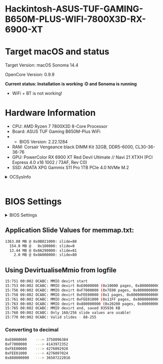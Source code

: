 # Hackintosh-ASUS-TUF-GAMING-B650M-PLUS-WIFI-7800X3D-RX-6900-XT


# Target macOS and status

Target Version: macOS Sonoma 14.4

OpenCore Version: 0.9.9

**Current status: Installation is working :D and Sonoma is running**
- WiFi + BT is not working!

# Hardware Information

- CPU: AMD Ryzen 7 7800X3D 8-Core Processor
- Board: ASUS TUF Gaming B650M-Plus WiFi
- - BIOS Version: 2.22.1284
- RAM: Corsair Vengeance black DIMM Kit 32GB, DDR5-6000, CL30-36-36-76
- GPU: PowerColor RX 6900 XT Red Devil Ultimate // Navi 21 XTXH (PCI Express 4.0 x16 1002 / 73AF, Rev C0)
- SSD: ADATA XPG Gammix S11 Pro 1TB PCIe 4.0 NVMe M.2

<details>
<summary>OCSysInfo</summary>

```sh
─ CPU
  └── AMD Ryzen 7 7800X3D 8-Core Processor           
      ├── Cores: 8
      ├── Threads: 16
      ├── SSE: SSE4.2
      ├── SSSE3: Supported
      └── Codename: Zen 4

─ Motherboard
  ├── Model: TUF GAMING B650M-PLUS WIFI
  ├── Manufacturer: ASUSTeK COMPUTER INC.
  └── BIOS: 2413 (2024/02/07)

─ GPU
  ├── AMD Radeon RX 6900 XT
  │   ├── Device ID: 0x73AF
  │   ├── Vendor: 0x1002
  │   ├── PCI Path: PciRoot(0x0)/Pci(0x1,0x1)/Pci(0x0,0x0)/Pci(0x0,0x0)/Pci(0x0,0x0)
  │   ├── ACPI Path: \_SB.PCI0.GPP0.SWUS.SWDS.VGA_
  │   └── Codename: Sienna Cichlid
  └── AMD Radeon(TM) Graphics
      ├── Device ID: 0x164E
      ├── Vendor: 0x1002
      ├── PCI Path: PciRoot(0x0)/Pci(0x8,0x1)/Pci(0x0,0x0)
      └── ACPI Path: \_SB.PCI0.GP17.VGA_

─ Memory
  ├── CMK32GX5M2B6000C30 (Part-Number)
  │   ├── Type: Unknown
  │   ├── Slot
  │   │   ├── Bank: P0 CHANNEL A
  │   │   └── Channel: DIMM 1
  │   ├── Frequency (MHz): 6000 MHz
  │   ├── Manufacturer: Corsair
  │   └── Capacity: 16384MB
  └── CMK32GX5M2B6000C30 (Part-Number)
      ├── Type: Unknown
      ├── Slot
      │   ├── Bank: P0 CHANNEL B
      │   └── Channel: DIMM 1
      ├── Frequency (MHz): 6000 MHz
      ├── Manufacturer: Corsair
      └── Capacity: 16384MB

─ Network
  └── RTL8125 2.5GbE Controller
      ├── Device ID: 0x8125
      ├── Vendor: 0x10EC
      ├── PCI Path: PciRoot(0x0)/Pci(0x2,0x1)/Pci(0x0,0x0)/Pci(0xa,0x0)/Pci(0x0,0x0)
      └── ACPI Path: \_SB.PCI0.GPP7.UP00.DP50.EP00

─ Audio
  ├── RV635 HDMI Audio [Radeon HD 3650/3730/3750]
  │   ├── Device ID: 0xAA01
  │   └── Vendor: 0x1002
  ├── Unknown Sound Device
  │   ├── Device ID: 0x020E
  │   └── Vendor: 0xBE57
  ├── RV635 HDMI Audio [Radeon HD 3650/3730/3750]
  │   ├── Device ID: 0xAA01
  │   └── Vendor: 0x1002
  ├── Realtek ALC897
  │   ├── Device ID: 0x0897
  │   └── Vendor: 0x10EC
  └── Unknown Sound Device
      ├── Device ID: 0x0100
      └── Vendor: 0x2F96

─ Input
  ├── HID Keyboard Device
  │   ├── Product ID: 0xC547
  │   └── Vendor ID: 0x046D
  ├── USB Input Device (USB)
  │   ├── Product ID: 0x0081
  │   └── Vendor ID: 0x3299
  ├── HID Keyboard Device
  │   ├── Product ID: 0x0081
  │   └── Vendor ID: 0x3299
  ├── USB Input Device (USB)
  │   ├── Product ID: 0xC547
  │   └── Vendor ID: 0x046D
  └── HID-compliant mouse
      ├── Product ID: 0x0081
      └── Vendor ID: 0x3299

─ Storage
  └── Samsung 980 PRO 1000GB
      ├── Type: NVMe
      ├── Connector: PCI Express
      └── Location: Internal
```

</details>

<br/>

# BIOS Settings

<details>
<summary>BIOS Settings</summary>

## Boot / Secure Boot
- Secure boot state: **User**
- OS Type: **Other OS**
- Secure Boot Mode: **Custom**

## RAM Settings
- **DOCP I / EXPO / XMP  loaded**
    - DDR5-6000 30-36-36-76-2N-1.4
## CPU Configuration
- PSS Support: Enabled
- NX Mode: Enabled
- SVM Mode: Enabled
## PCI Subsystem Settings
- Above 4G Decoding: **Enabled**
- Resize BAR Support: **Enabled**
- SR-IOV Support: Disabled
## USB Configuration
- Legacy USB Support: Enabled
- XHCI Hand-off: Enabled
- USB Mass Storage Driver Support: Disabled

## Onboard Devices Configuration / Serial Port Configuration
- Serial Port: **Disabled**

## NB Configuration
- Primary Video Device: PCIE Video
- Integrated Graphics: **Disabled**

</details>

## Application Slide Values for memmap.txt:
```sh
1363.08 MB @ 0x0B021000: slide=88
  154.0 MB @   0x100000: slide=0
  13.44 MB @ 0x0A290000: slide=81
    2.0 MB @ 0x0A000000: slide=80
```

## Using DevirtualiseMmio from logfile

```sh
15:751 00:002 OCABC: MMIO devirt start
15:753 00:002 OCABC: MMIO devirt 0xE0000000 (0x10000 pages, 0x800000000000100D) skip 0
15:756 00:002 OCABC: MMIO devirt 0xF7000000 (0x7E00 pages, 0x800000000000100D) skip 0
15:758 00:002 OCABC: MMIO devirt 0xFEE00000 (0x1 pages, 0x8000000000000001) skip 0
15:761 00:002 OCABC: MMIO devirt 0xFEE01000 (0x11FF pages, 0x800000000000100D) skip 0
15:763 00:002 OCABC: MMIO devirt 0x880000000 (0x20200 pages, 0x800000000000100D) skip 0
15:765 00:002 OCABC: MMIO devirt end, saved 935936 KB
15:768 00:002 OCABC: Only 168/256 slide values are usable!
15:770 00:002 OCABC: Valid slides - 88-255
```

### Converting to decimal
```sh
0xE0000000    ---> 3758096384
0xF7000000    ---> 4143972352
0xFEE00000    ---> 4276092928
0xFEE01000    ---> 4276097024
0x880000000   ---> 36507222016
```
